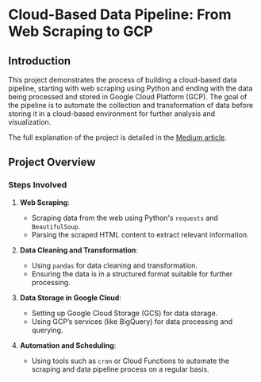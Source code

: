 # Cloud-Based Data Pipeline: From Web Scraping to GCP

## Introduction

This project demonstrates the process of building a cloud-based data pipeline, starting with web scraping using Python and ending with the data being processed and stored in Google Cloud Platform (GCP). The goal of the pipeline is to automate the collection and transformation of data before storing it in a cloud-based environment for further analysis and visualization.

The full explanation of the project is detailed in the [Medium article](https://medium.com/@jakubczerniawski/building-a-cloud-based-data-pipeline-from-web-scraping-through-python-to-gcp-b48f96f6f175).

## Project Overview

### Steps Involved

1. **Web Scraping**:
   - Scraping data from the web using Python's `requests` and `BeautifulSoup`.
   - Parsing the scraped HTML content to extract relevant information.
   
2. **Data Cleaning and Transformation**:
   - Using `pandas` for data cleaning and transformation.
   - Ensuring the data is in a structured format suitable for further processing.

3. **Data Storage in Google Cloud**:
   - Setting up Google Cloud Storage (GCS) for data storage.
   - Using GCP’s services (like BigQuery) for data processing and querying.
   
4. **Automation and Scheduling**:
   - Using tools such as `cron` or Cloud Functions to automate the scraping and data pipeline process on a regular basis.



